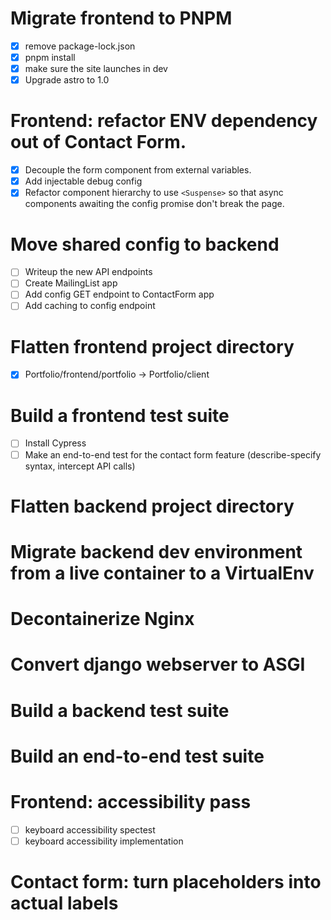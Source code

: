# Migrate frontend to PNPM

- [x] remove package-lock.json
- [x] pnpm install
- [x] make sure the site launches in dev
- [x] Upgrade astro to 1.0

# Frontend: refactor ENV dependency out of Contact Form.

- [x] Decouple the form component from external variables.
- [x] Add injectable debug config
- [x] Refactor component hierarchy to use `<Suspense>` so that async components awaiting the config promise don't break the page.

# Move shared config to backend

- [ ] Writeup the new API endpoints
- [ ] Create MailingList app
- [ ] Add config GET endpoint to ContactForm app
- [ ] Add caching to config endpoint

# Flatten frontend project directory

- [x] Portfolio/frontend/portfolio -> Portfolio/client

# Build a frontend test suite

- [ ] Install Cypress
- [ ] Make an end-to-end test for the contact form feature (describe-specify syntax, intercept API calls)

# Flatten backend project directory

# Migrate backend dev environment from a live container to a VirtualEnv

# Decontainerize Nginx

# Convert django webserver to ASGI


# Build a backend test suite

# Build an end-to-end test suite

# Frontend: accessibility pass

- [ ] keyboard accessibility spectest
- [ ] keyboard accessibility implementation

# Contact form: turn placeholders into actual labels